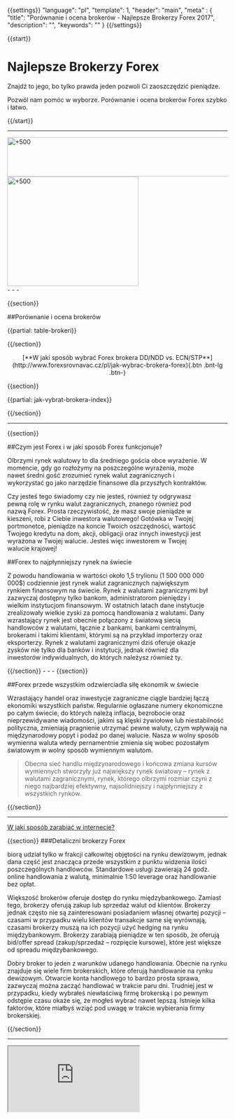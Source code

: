 {{settings}}
  "language": "pl",
  "template": 1,
  "header": "main",
  "meta" : {
    "title": "Porównanie i ocena brokerów - Najlepsze Brokerzy Forex 2017",
    "description": "",
    "keywords": ""
  }
{{/settings}}

{{start}}

# Najlepsze Brokerzy Forex

Znajdź to jego, bo tylko prawda jeden pozwoli Ci zaoszczędzić pieniądze.

Pozwól nam pomóc w wyborze. Porównanie i ocena brokerów Forex szybko i łatwo.

{{/start}}


- - -
<div class="row">
<div class="col-md-8 hidden-sm hidden-xs">
<a href="http://blog.forexsrovnavac.cz/plus500.pl" target="_blank" title="+500"><img src="http://cdn.plus500.com/Media/Banners/970x90/28633.gif?set=Cryptocurrencies_CySec" width="1135" height="90" border="0" alt="+500" /></a>
</div>
<div class="col-sm-6 col-xs-12 hidden-md hidden-lg">
 <a href="http://blog.forexsrovnavac.cz/plus500.pl" target="_blank" title="+500"><img src="http://cdn.plus500.com/Media/Banners/300x250/28623.gif?set=Cryptocurrencies_CySec" width="300" height="250" border="0" alt="+500" /></a>
</div>
</div>
- - -


{{section}}

##Porównanie i ocena brokerów 

{{partial: table-brokeri}}

{{/section}}

<center>[**W jaki sposób wybrać Forex brokera DD/NDD vs. ECN/STP**](http://www.forexsrovnavac.cz/pl/jak-wybrac-brokera-forex){.btn .bnt-lg .btn-}</center>

{{section}}


{{partial: jak-vybrat-brokera-index}}



{{/section}}

- - - 
{{section}}

<div class="row" style="width:92%">
  <div class="col-md-6" markdown="1">
##Czym jest Forex i w jaki sposób Forex funkcjonuje?

Olbrzymi rynek walutowy to dla średniego gościa obce wyrażenie. W momencie, gdy go rozłożymy na poszczególne wyrażenia, może nawet średni gość zrozumieć rynek walut zagranicznych i wykorzystać go jako narzędzie finansowe dla przyszłych kontraktów.

Czy jesteś tego świadomy czy nie jesteś, również ty odgrywasz pewną rolę w rynku walut zagranicznych, znanego również pod nazwą Forex. Prosta rzeczywistość, że masz swoje pieniądze w kieszeni, robi z Ciebie inwestora walutowego! Gotówka w Twojej portmonetce, pieniądze na koncie Twoich oszczędności, wartość Twojego kredytu na dom, akcji, obligacji oraz innych inwestycji jest wyrażona w Twojej walucie. Jesteś więc inwestorem w Twojej walucie krajowej! 

  </div>
  <div class="col-md-6" markdown="1">
##Forex to najpłynniejszy rynek na świecie

Z powodu handlowania w wartości około 1,5 trylionu (1 500 000 000 000$) codziennie jest rynek walut zagranicznych największym rynkiem finansowym na świecie. Rynek z walutami zagranicznymi był zazwyczaj dostępny tylko bankom, administratorom pieniędzy i wielkim instytucjom finansowym. W ostatnich latach dane instytucje zrealizowały wielkie zyski za pomocą handlowania z walutami. Dany wzrastający rynek jest obecnie połączony z światową siecią handlowców z walutami, łącznie z bankami, bankami centralnymi, brokerami i takimi klientami, którymi są na przykład importerzy oraz eksporterzy. Rynek z walutami zagranicznymi dziś oferuje okazje zysków nie tylko dla banków i instytucji, jednak również dla inwestorów indywidualnych, do których należysz również ty.
  
</div>
</div>
{{/section}}
- - - 
{{section}}

##Forex przede wszystkim odzwierciadla siłę ekonomik w świecie

Wzrastający handel oraz inwestycje zagraniczne ciągle bardziej łączą ekonomiki wszystkich państw. Regularnie ogłaszane numery ekonomiczne po całym świecie, do których należą inflacja, bezrobocie oraz nieprzewidywane wiadomości, jakimi są klęski żywiołowe lub niestabilność polityczna, zmieniają pragnienie utrzymać pewne waluty, czym wpływają na międzynarodowy popyt i podaż po danej walucie. Nasza w wolny sposób wymienna waluta wtedy pernamentnie zmienia się wobec pozostałym światowym w wolny sposób wymiennym walutom. 

>Obecna sieć handlu międzynarodowego i końcowa zmiana kursów wymiennych stworzyły już największy rynek światowy – rynek z walutami zagranicznymi, rynek, którego olbrzymi rozmiar czyni z niego najbardziej efektywny, najsolidniejszy i najpłynniejszy z wszystkich rynków.

{{/section}}

- - - 
[W jaki sposób zarabiać w internecie?](http://www.forexsrovnavac.cz/pl/jak-zarabiac-w-internecie)

{{section}}
###Detaliczni brokerzy Forex 

biorą udział tylko w frakcji całkowitej objętości na rynku dewizowym, jednak dana część jest znacząca przede wszystkim z punktu widzenia ilości poszczególnych handlowców. Standardowe usługi zawierają 24 godz. online handlowania z walutą, minimalnie 1:50 leverage oraz handlowanie bez opłat.

Większość brokerów oferuje dostęp do rynku międzybankowego. Zamiast tego, brokerzy oferują zakup lub sprzedaż walut od klientów. Brokerzy jednak często nie są zainteresowani posiadaniem własnej otwartej pozycji – czasami w przypadku wielu klientów transakcje same się wyrównają, czasami brokerzy muszą na ich pozycji użyć hedging na rynku międzybankowym. Brokerzy zarabiają pieniądze w ten sposób, że oferują bid/offer spread (zakup/sprzedaż – rozpięcie kursowe), które jest większe od spreadu międzybankowego.

Dobry broker to jeden z warunków udanego handlowania. Obecnie na rynku znajduje się wiele firm brokerskich, które oferują handlowanie na rynku dewizowym. Otwarcie konta handlowego to bardzo prosta sprawa, zazwyczaj można zacząć handlować w trakcie paru dni. Trudniej jest w przypadku, kiedy wybrałeś niewłaściwą firmę brokerską i po pewnym odstępie czasu okaże się, że mogłeś wybrać nawet lepszą. Istnieje kilka faktorów, które miałbyś wziąć pod uwagę w trakcie wybierania firmy brokerskiej.

{{/section}}
- - -


<div class="container kurz">
<a href="http://www.plus500.com/pl/StartTrading.aspx?id=66349&tags=Bitcoin&pl=2"></a>
<a href="http://www.plus500.com/pl/StartTrading.aspx?id=66349&tags=Bitcoin&pl=2"></a>
<iframe src="http://marketools.plus500.com/Widgets/InstrumentChartContainer?hl=pl&cty=PL&id=66349&tags=widg+chart+litecoin&pl=2&instSymb=EURUSD"></iframe>
</div>




